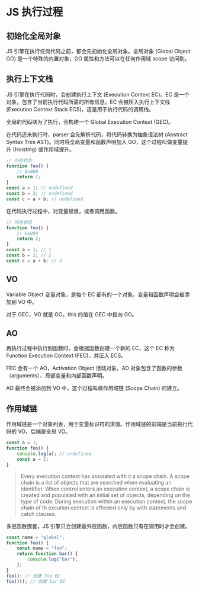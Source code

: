 # JS 执行过程

<!-- ECMA3 ECMA5 -->

## 初始化全局对象

JS 引擎在执行任何代码之前，都会先初始化全局对象。全局对象 (Global Object GO) 是一个特殊的内置对象，GO 属性和方法可以在任何作用域 scope 访问到。

## 执行上下文栈

JS 引擎在执行代码时，会创建执行上下文 (Execution Context EC)。EC 是一个对象，包含了当前执行代码所需的所有信息。EC 会被压入执行上下文栈 (Execution Context Stack ECS)，这是用于执行代码的调用栈。

全局的代码块为了执行，会构建一个 Global Execution Context (GEC)。

在代码还未执行时，parser 会先解析代码，将代码转换为抽象语法树 (Abstract Syntax Tree AST)。同时将全局变量和函数声明加入 GO，这个过程叫做变量提升 (Hoisting) 或作用域提升。

```javascript
// 内存状态
function foo() {
    // 0x000
    return 2;
}
const a = 1; // undefined
const b = 2; // undefined
const c = a + b; // undefined
```

在代码执行过程中，对变量赋值，或者调用函数。

```javascript
// 内存状态
function foo() {
    // 0x000
    return 2;
}
const a = 1; // 1
const b = 2; // 2
const c = a + b; // 3
```

## VO

Variable Object 变量对象，是每个 EC 都有的一个对象。变量和函数声明会被添加到 VO 中。

对于 GEC，VO 就是 GO。this 的值在 GEC 中指向 GO。

## AO

再执行过程中执行到函数时，会根据函数创建一个新的 EC，这个 EC 称为 Function Execution Context (FEC)，并压入 ECS。

FEC 会有一个 AO，Activation Object 活动对象。AO 对象包含了函数的参数（arguments）、局部变量和内部函数声明。

AO 最终会被添加到 VO 中，这个过程叫做作用域链 (Scope Chain) 的建立。

## 作用域链

作用域链是一个对象列表，用于变量标识符的求值。作用域链的前端是当前执行代码的 VO，后端是全局 VO。

```javascript
const a = 1;
function foo() {
    console.log(a); // undefined
    const a = 2;
}
```

> Every execution context has assoiated with it a scope chain. A scope chain is a list of objects that are searched when evaluating an identifier. When control enters an execution context, a scope chain is created and populated with an initial set of objects, depending on the type of code. During execution within an execution context, the scope chain of th excution context is affected only by with statements and catch clauses.

多层函数嵌套，JS 引擎只会创建最外层函数，内层函数只有在调用时才会创建。

```javascript
const name = "global";
function foo() {
    const name = "foo";
    return function bar() {
        console.log("bar");
    };
}
foo(); // 创建 foo EC
foo()(); // 创建 bar EC
```
